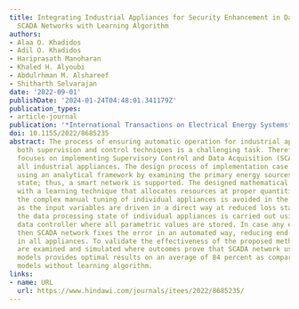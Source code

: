 ```yaml
---
title: Integrating Industrial Appliances for Security Enhancement in Data Point Using
  SCADA Networks with Learning Algorithm
authors:
- Alaa O. Khadidos
- Adil O. Khadidos
- Hariprasath Manoharan
- Khaled H. Alyoubi
- Abdulrhman M. Alshareef
- Shitharth Selvarajan
date: '2022-09-01'
publishDate: '2024-01-24T04:48:01.341179Z'
publication_types:
- article-journal
publication: '*International Transactions on Electrical Energy Systems*'
doi: 10.1155/2022/8685235
abstract: The process of ensuring automatic operation for industrial appliances using
  both supervision and control techniques is a challenging task. Therefore, this article
  focuses on implementing Supervisory Control and Data Acquisition (SCADA) for controlling
  all industrial appliances. The design process of implementation case is performed
  using an analytical framework by examining the primary energy sources at the initial
  state; thus, a smart network is supported. The designed mathematical model is integrated
  with a learning technique that allocates resources at proper quantities. Further,
  the complex manual tuning of individual appliances is avoided in the projected method
  as the input variables are driven in a direct way at reduced loss state. In addition,
  the data processing state of individual appliances is carried out using central
  data controller where all parametric values are stored. In case any errors are observed,
  then SCADA network fixes the error in an automated way, reducing end-to-end delays
  in all appliances. To validate the effectiveness of the proposed method, five scenarios
  are examined and simulated where outcomes prove that SCADA network using learning
  models provides optimal results on an average of 84 percent as compared to the existing
  models without learning algorithm.
links:
- name: URL
  url: https://www.hindawi.com/journals/itees/2022/8685235/
---
```

